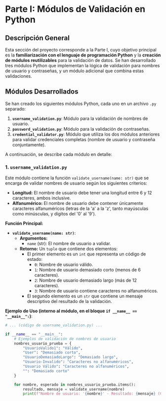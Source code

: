 # Parte I: Módulos de Validación en Python

## Descripción General

Esta sección del proyecto corresponde a la Parte I, cuyo objetivo principal es la **familiarización con el lenguaje de programación Python** y la **creación de módulos reutilizables** para la validación de datos.  Se han desarrollado tres módulos Python que implementan la lógica de validación para nombres de usuario y contraseñas, y un módulo adicional que combina estas validaciones.

## Módulos Desarrollados

Se han creado los siguientes módulos Python, cada uno en un archivo `.py` separado:

1.  **`username_validation.py`**:  Módulo para la validación de nombres de usuario.
2.  **`password_validation.py`**: Módulo para la validación de contraseñas.
3.  **`credential_validator.py`**: Módulo que utiliza los dos módulos anteriores para validar credenciales completas (nombre de usuario y contraseña conjuntamente).

A continuación, se describe cada módulo en detalle:

### 1. `username_validation.py`

Este módulo contiene la función `validate_username(name: str)` que se encarga de validar nombres de usuario según los siguientes criterios:

*   **Longitud:** El nombre de usuario debe tener una longitud entre 6 y 12 caracteres, ambos inclusive.
*   **Alfanumérico:** El nombre de usuario debe contener únicamente caracteres alfanuméricos (letras de la 'a' a la 'z', tanto mayúsculas como minúsculas, y dígitos del '0' al '9').

**Función Principal:**

*   **`validate_username(name: str)`**:
    *   **Argumentos:**
        *   `name` (str): El nombre de usuario a validar.
    *   **Retorno:** Un `tuple` que contiene dos elementos:
        *   El primer elemento es un `int` que representa un código de estado:
            *   `0`:  Nombre de usuario válido.
            *   `1`:  Nombre de usuario demasiado corto (menos de 6 caracteres).
            *   `2`:  Nombre de usuario demasiado largo (más de 12 caracteres).
            *   `3`:  Nombre de usuario contiene caracteres no alfanuméricos.
        *   El segundo elemento es un `str` que contiene un mensaje descriptivo del resultado de la validación.

**Ejemplo de Uso (interno al módulo, en el bloque `if __name__ == "__main__":`)**:

```python
# ... (código de username_validation.py) ...

if __name__ == "__main__":
    # Ejemplos de validación de nombres de usuario
    nombres_usuario_prueba = {
        "UsuarioValido1": "Válido",
        "User": "Demasiado corto",
        "UsuarioDemasiadoLargo": "Demasiado largo",
        "Usuario-Invalido": "Caracteres no alfanuméricos",
        "Usuario Válido": "Caracteres no alfanuméricos",
        "": "Demasiado corto"
    }

    for nombre, esperado in nombres_usuario_prueba.items():
        resultado, mensaje = validate_username(nombre)
        print(f"Nombre de usuario: '{nombre}' - Resultado: {mensaje} (Código: {resultado})")

